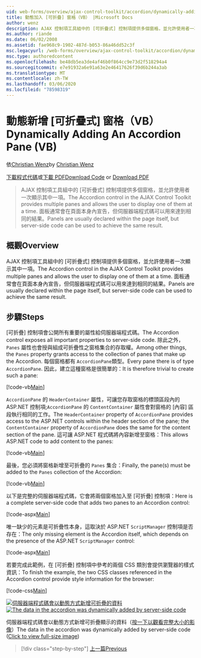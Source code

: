 ```yaml
---
uid: web-forms/overview/ajax-control-toolkit/accordion/dynamically-adding-an-accordion-pane-vb
title: 動態加入 [可折疊] 窗格（VB） |Microsoft Docs
author: wenz
description: AJAX 控制項工具組中的 [可折疊式] 控制項提供多個窗格，並允許使用者一次顯示其中一項。 面板通常會宣告為 w 。
ms.author: riande
ms.date: 06/02/2008
ms.assetid: fae968c9-1902-487d-b053-86a46dd52c3f
msc.legacyurl: /web-forms/overview/ajax-control-toolkit/accordion/dynamically-adding-an-accordion-pane-vb
msc.type: authoredcontent
ms.openlocfilehash: be48db5ea3de4af46b0f864cc9e73d2f518294a4
ms.sourcegitcommit: e7e91932a6e91a63e2e46417626f39d6b244a3ab
ms.translationtype: MT
ms.contentlocale: zh-TW
ms.lasthandoff: 03/06/2020
ms.locfileid: "78598319"
---
```

# <a name="dynamically-adding-an-accordion-pane-vb"></a><span data-ttu-id="d91ab-104">動態新增 [可折疊式] 窗格（VB）</span><span class="sxs-lookup"><span data-stu-id="d91ab-104">Dynamically Adding An Accordion Pane (VB)</span></span>

<span data-ttu-id="d91ab-105">依[Christian Wenz](https://github.com/wenz)</span><span class="sxs-lookup"><span data-stu-id="d91ab-105">by [Christian Wenz](https://github.com/wenz)</span></span>

<span data-ttu-id="d91ab-106">[下載程式代碼](https://download.microsoft.com/download/5/6/d/56d50cef-2011-4c8f-9891-7edc6dc57df9/Accordion2.vb.zip)或[下載 PDF](https://download.microsoft.com/download/6/7/1/6718d452-ff89-4d3f-a90e-c74ec2d636a3/accordion2VB.pdf)</span><span class="sxs-lookup"><span data-stu-id="d91ab-106">[Download Code](https://download.microsoft.com/download/5/6/d/56d50cef-2011-4c8f-9891-7edc6dc57df9/Accordion2.vb.zip) or [Download PDF](https://download.microsoft.com/download/6/7/1/6718d452-ff89-4d3f-a90e-c74ec2d636a3/accordion2VB.pdf)</span></span>

> <span data-ttu-id="d91ab-107">AJAX 控制項工具組中的 [可折疊式] 控制項提供多個窗格，並允許使用者一次顯示其中一項。</span><span class="sxs-lookup"><span data-stu-id="d91ab-107">The Accordion control in the AJAX Control Toolkit provides multiple panes and allows the user to display one of them at a time.</span></span> <span data-ttu-id="d91ab-108">面板通常會在頁面本身內宣告，但伺服器端程式碼可以用來達到相同的結果。</span><span class="sxs-lookup"><span data-stu-id="d91ab-108">Panels are usually declared within the page itself, but server-side code can be used to achieve the same result.</span></span>

## <a name="overview"></a><span data-ttu-id="d91ab-109">概觀</span><span class="sxs-lookup"><span data-stu-id="d91ab-109">Overview</span></span>

<span data-ttu-id="d91ab-110">AJAX 控制項工具組中的 [可折疊式] 控制項提供多個窗格，並允許使用者一次顯示其中一項。</span><span class="sxs-lookup"><span data-stu-id="d91ab-110">The Accordion control in the AJAX Control Toolkit provides multiple panes and allows the user to display one of them at a time.</span></span> <span data-ttu-id="d91ab-111">面板通常會在頁面本身內宣告，但伺服器端程式碼可以用來達到相同的結果。</span><span class="sxs-lookup"><span data-stu-id="d91ab-111">Panels are usually declared within the page itself, but server-side code can be used to achieve the same result.</span></span>

## <a name="steps"></a><span data-ttu-id="d91ab-112">步驟</span><span class="sxs-lookup"><span data-stu-id="d91ab-112">Steps</span></span>

<span data-ttu-id="d91ab-113">[可折疊] 控制項會公開所有重要的屬性給伺服器端程式碼。</span><span class="sxs-lookup"><span data-stu-id="d91ab-113">The Accordion control exposes all important properties to server-side code.</span></span> <span data-ttu-id="d91ab-114">除此之外，`Panes` 屬性也會授與組成可折疊性之窗格集合的存取權。</span><span class="sxs-lookup"><span data-stu-id="d91ab-114">Among other things, the `Panes` property grants access to the collection of panes that make up the Accordion.</span></span> <span data-ttu-id="d91ab-115">每個窗格都有 `AccordionPane`類型。</span><span class="sxs-lookup"><span data-stu-id="d91ab-115">Every pane there is of type `AccordionPane`.</span></span> <span data-ttu-id="d91ab-116">因此，建立這種窗格是很簡單的：</span><span class="sxs-lookup"><span data-stu-id="d91ab-116">It is therefore trivial to create such a pane:</span></span>

[!code-vb[Main](dynamically-adding-an-accordion-pane-vb/samples/sample1.vb)]

<span data-ttu-id="d91ab-117">`AccordionPane` 的 `HeaderContainer` 屬性，可讓您存取窗格的標頭區段內的 ASP.NET 控制項;`AccordionPane` 的 `ContentContainer` 屬性會對窗格的 [內容] 區段執行相同的工作。</span><span class="sxs-lookup"><span data-stu-id="d91ab-117">The `HeaderContainer` property of `AccordionPane` provides access to the ASP.NET controls within the header section of the pane; the `ContentContainer` property of `AccordionPane` does the same for the content section of the pane.</span></span> <span data-ttu-id="d91ab-118">這可讓 ASP.NET 程式碼將內容新增至窗格：</span><span class="sxs-lookup"><span data-stu-id="d91ab-118">This allows ASP.NET code to add content to the panes:</span></span>

[!code-vb[Main](dynamically-adding-an-accordion-pane-vb/samples/sample2.vb)]

<span data-ttu-id="d91ab-119">最後，您必須將窗格新增至可折疊的 `Panes` 集合：</span><span class="sxs-lookup"><span data-stu-id="d91ab-119">Finally, the pane(s) must be added to the `Panes` collection of the Accordion:</span></span>

[!code-vb[Main](dynamically-adding-an-accordion-pane-vb/samples/sample3.vb)]

<span data-ttu-id="d91ab-120">以下是完整的伺服器端程式碼，它會將兩個窗格加入至 [可折疊] 控制項：</span><span class="sxs-lookup"><span data-stu-id="d91ab-120">Here is a complete server-side code that adds two panes to an Accordion control:</span></span>

[!code-aspx[Main](dynamically-adding-an-accordion-pane-vb/samples/sample4.aspx)]

<span data-ttu-id="d91ab-121">唯一缺少的元素是可折疊性本身，這取決於 ASP.NET `ScriptManager` 控制項是否存在：</span><span class="sxs-lookup"><span data-stu-id="d91ab-121">The only missing element is the Accordion itself, which depends on the presence of the ASP.NET `ScriptManager` control:</span></span>

[!code-aspx[Main](dynamically-adding-an-accordion-pane-vb/samples/sample5.aspx)]

<span data-ttu-id="d91ab-122">若要完成此範例，在 [可折疊] 控制項中參考的兩個 CSS 類別會提供瀏覽器的樣式資訊：</span><span class="sxs-lookup"><span data-stu-id="d91ab-122">To finish the example, the two CSS classes referenced in the Accordion control provide style information for the browser:</span></span>

[!code-css[Main](dynamically-adding-an-accordion-pane-vb/samples/sample6.css)]

<span data-ttu-id="d91ab-123">[![伺服器端程式碼會以動態方式新增可折疊的資料](dynamically-adding-an-accordion-pane-vb/_static/image2.png)](dynamically-adding-an-accordion-pane-vb/_static/image1.png)</span><span class="sxs-lookup"><span data-stu-id="d91ab-123">[![The data in the accordion was dynamically added by server-side code](dynamically-adding-an-accordion-pane-vb/_static/image2.png)](dynamically-adding-an-accordion-pane-vb/_static/image1.png)</span></span>

<span data-ttu-id="d91ab-124">伺服器端程式碼會以動態方式新增可折疊顯示的資料（[按一下以觀看完整大小的影像](dynamically-adding-an-accordion-pane-vb/_static/image3.png)）</span><span class="sxs-lookup"><span data-stu-id="d91ab-124">The data in the accordion was dynamically added by server-side code ([Click to view full-size image](dynamically-adding-an-accordion-pane-vb/_static/image3.png))</span></span>

> [!div class="step-by-step"]
> [<span data-ttu-id="d91ab-125">上一篇</span><span class="sxs-lookup"><span data-stu-id="d91ab-125">Previous</span></span>](databinding-to-an-accordion-vb.md)
